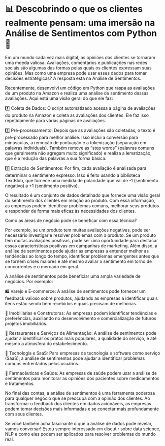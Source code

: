 # 📊 Descobrindo o que os clientes realmente pensam: uma imersão na Análise de Sentimentos com Python 🐍

Em um mundo cada vez mais digital, as opiniões dos clientes se tornaram uma moeda valiosa. Avaliações, comentários e publicações nas redes sociais são algumas das formas pelas quais os clientes expressam suas opiniões. Mas como uma empresa pode usar esses dados para tomar decisões estratégicas? A resposta está na Análise de Sentimentos.

Recentemente, desenvolvi um código em Python que raspa as avaliações de um produto na Amazon e realiza uma análise de sentimento dessas avaliações. Aqui está uma visão geral do que ele faz:

1️⃣ Coleta de Dados: O script automatizado acessa a página de avaliações do produto na Amazon e coleta as avaliações dos clientes. Ele faz isso repetidamente para várias páginas de avaliações.

2️⃣ Pré-processamento: Depois que as avaliações são coletadas, o texto é pré-processado para melhor análise. Isso inclui a conversão para minúsculas, a remoção de pontuação e a tokenização (separação em palavras individuais). Também remove as “stop words” (palavras comuns que geralmente não agregam muito significado) e realiza a lematização, que é a redução das palavras a sua forma básica.

3️⃣ Extração de Sentimentos: Por fim, cada avaliação é analisada para determinar o sentimento expresso. Isso é feito usando a biblioteca TextBlob, que fornece uma medida de polaridade que vai de -1 (sentimento negativo) a +1 (sentimento positivo).

O resultado é um conjunto de dados detalhado que fornece uma visão geral do sentimento dos clientes em relação ao produto. Com essa informação, as empresas podem identificar problemas comuns, melhorar seus produtos e responder de forma mais eficaz às necessidades dos clientes.

Como as áreas de negócio pode se beneficar com essa técnica?

Por exemplo, se um produto tem muitas avaliações negativas, pode ser necessário investigar e resolver problemas com o produto. Se um produto tem muitas avaliações positivas, pode ser uma oportunidade para destacar essas características positivas em campanhas de marketing. Além disso, a análise de sentimentos pode ajudar as empresas a entender melhor as tendências ao longo do tempo, identificar problemas emergentes antes que se tornem crises maiores e até mesmo avaliar o sentimento em torno de concorrentes e o mercado em geral.

A análise de sentimentos pode beneficiar uma ampla variedade de negócios. Por exemplo:

🛍️ Varejo e E-commerce: A análise de sentimentos pode fornecer um feedback valioso sobre produtos, ajudando as empresas a identificar quais itens estão sendo bem recebidos e quais precisam de melhorias.

🏢 Imobiliárias e Construtoras: As empresas podem identificar tendências e preferências, auxiliando no desenvolvimento e comercialização de futuros projetos imobiliários.

🍔 Restaurantes e Serviços de Alimentação: A análise de sentimentos pode ajudar a identificar os pratos mais populares, a qualidade do serviço, e até mesmo a atmosfera do estabelecimento.

📱 Tecnologia e SaaS: Para empresas de tecnologia e software como serviço (SaaS), a análise de sentimentos pode ajudar a identificar problemas comuns enfrentados pelos usuários.

🧪 Farmacêuticas e Saúde: As empresas de saúde podem usar a análise de sentimentos para monitorar as opiniões dos pacientes sobre medicamentos e tratamentos.

No final das contas, a análise de sentimentos é uma ferramenta poderosa para qualquer negócio que se preocupa com a opinião dos clientes. Ao transformar o feedback dos clientes em dados acionáveis, as empresas podem tomar decisões mais informadas e se conectar mais profundamente com seus clientes.

Se você também acha fascinante o que a análise de dados pode revelar, vamos conversar! Estou sempre interessado em discutir sobre data science, NLP e como eles podem ser aplicados para resolver problemas do mundo real.